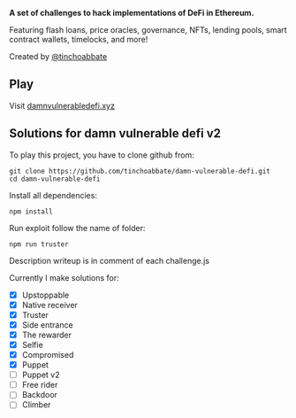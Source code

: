 **A set of challenges to hack implementations of DeFi in Ethereum.**

Featuring flash loans, price oracles, governance, NFTs, lending pools, smart contract wallets, timelocks, and more!

Created by [@tinchoabbate](https://twitter.com/tinchoabbate)

## Play

Visit [damnvulnerabledefi.xyz](https://damnvulnerabledefi.xyz)

## Solutions for damn vulnerable defi v2
To play this project, you have to clone github from:
``` shell
git clone https://github.com/tinchoabbate/damn-vulnerable-defi.git
cd damn-vulnerable-defi
```

Install all dependencies:
``` shell
npm install
``` 

Run exploit follow the name of folder:
``` shell
npm run truster
```

Description writeup is in comment of each challenge.js

Currently I make solutions for:
- [x] Upstoppable
- [x] Native receiver
- [x] Truster
- [x] Side entrance
- [x] The rewarder
- [x] Selfie
- [x] Compromised
- [x] Puppet
- [ ] Puppet v2
- [ ] Free rider
- [ ] Backdoor
- [ ] Climber